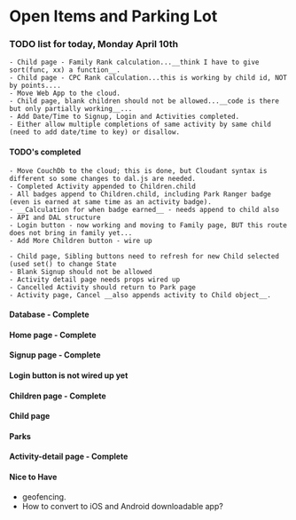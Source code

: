 # Open Items and Parking Lot

### TODO list for today, Monday April 10th
    - Child page - Family Rank calculation...__think I have to give sort(func, xx) a function__.
    - Child page - CPC Rank calculation...this is working by child id, NOT by points....
    - Move Web App to the cloud.
    - Child page, blank children should not be allowed...__code is there but only partially working__...
    - Add Date/Time to Signup, Login and Activities completed.
    - Either allow multiple completions of same activity by same child (need to add date/time to key) or disallow.
  

  #### TODO's completed
    - Move CouchDb to the cloud; this is done, but Cloudant syntax is different so some changes to dal.js are needed.
    - Completed Activity appended to Children.child
    - All badges append to Children.child, including Park Ranger badge (even is earned at same time as an activity badge).
    - __Calculation for when badge earned__ - needs append to child also
    - API and DAL structure
    - Login button - now working and moving to Family page, BUT this route does not bring in family yet...
    - Add More Children button - wire up

    - Child page, Sibling buttons need to refresh for new Child selected (used set() to change State
    - Blank Signup should not be allowed
    - Activity detail page needs props wired up
    - Cancelled Activity should return to Park page
    - Activity page, Cancel __also appends activity to Child object__.


#### Database - Complete

#### Home page - Complete

#### Signup page - Complete

#### Login button is not wired up yet


#### Children page - Complete

#### Child page

#### Parks

#### Activity-detail page - Complete



#### Nice to Have
  - geofencing.
  - How to convert to iOS and Android downloadable app?
